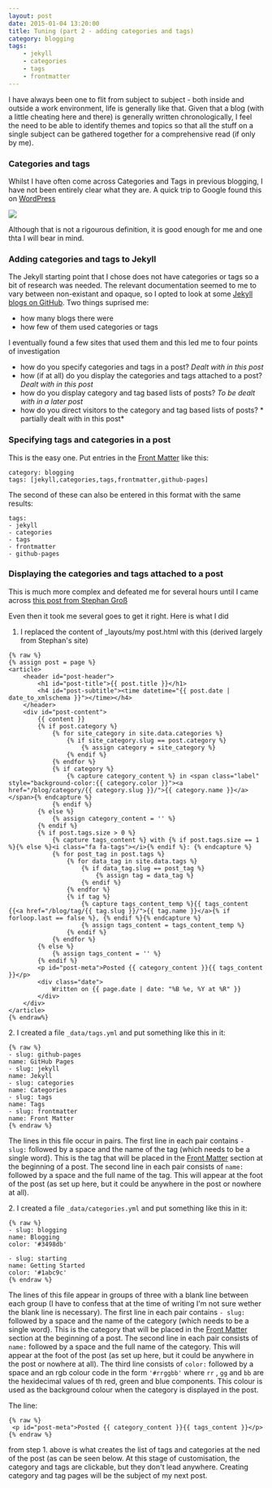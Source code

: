 ```yaml
---
layout: post
date: 2015-01-04 13:20:00
title: Tuning (part 2 - adding categories and tags)
category: blogging
tags: 
    - jekyll
    - categories
    - tags
    - frontmatter
---
```

I have always been one to flit from subject to subject - both inside and outside a work environment, life is generally like that. Given that a blog (with a little cheating here and there) is generally written chronologically, I feel the need to be able to identify themes and topics so that all the stuff on a single subject can be gathered together for a comprehensive read (if only by me).

### Categories and tags
Whilst I have often come across Categories and Tags in previous blogging, I have not been entirely clear what they are.  A quick trip to Google found this on [WordPress](http://en.support.wordpress.com/posts/categories-vs-tags/)

<img src='http://en.support.files.wordpress.com/2010/10/categories-versus-tags.png?w=460&h=189' />

Although that is not a rigourous definition, it is good enough for me and one thta I will bear in mind.

### Adding categories and tags to Jekyll
The Jekyll starting point that I chose does not have categories or tags so a bit of research was needed.  The relevant documentation seemed to me to vary between non-existant and opaque, so I opted to look at some [Jekyll blogs on GitHub](https://github.com/jekyll/jekyll/wiki/sites).   Two things suprised me:

- how many blogs there were
- how few of them used categories or tags

I eventually found a few sites that used them and this led me to four points of investigation

- how do you specify categories and tags in a post? *Dealt with in this post*
- how (if at all) do you display the categories and tags attached to a post?  *Dealt with in this post*
- how do you display category and tag based lists of posts? *To be dealt with in a later post*
- how do you direct visitors to the category and tag based lists of posts?  * partially dealt with in this post*

### Specifying tags and categories in a post
This is the easy one.  Put entries in the [Front Matter](http://jekyllrb.com/docs/frontmatter/) like this:
    
    category: blogging
    tags: [jekyll,categories,tags,frontmatter,github-pages]
    
The second of these can also be entered in this format with the same results:

    tags: 
    - jekyll
    - categories
    - tags
    - frontmatter
    - github-pages

### Displaying the categories and tags attached to a post
This is much more complex and defeated me for several hours until I came across [this post from Stephan Groß](http://www.minddust.com/post/tags-and-categories-on-github-pages/)

Even then it took me several goes to get it right.  Here is what I did

1. I replaced the content of _layouts/my post.html with this (derived largely from Stephan's site) 

<div></div>

    {% raw %}
    {% assign post = page %}
    <article>
        <header id="post-header">
            <h1 id="post-title">{{ post.title }}</h1>
            <h4 id="post-subtitle"><time datetime="{{ post.date | date_to_xmlschema }}"></time></h4> 
        </header>
        <div id="post-content">
            {{ content }}
            {% if post.category %}
                {% for site_category in site.data.categories %}
                    {% if site_category.slug == post.category %}
                        {% assign category = site_category %}
                    {% endif %}
                {% endfor %}
                {% if category %}
                    {% capture category_content %} in <span class="label" style="background-color:{{ category.color }}"><a href="/blog/category/{{ category.slug }}/">{{ category.name }}</a></span>{% endcapture %}
                {% endif %}
            {% else %}
                {% assign category_content = '' %}
            {% endif %}
            {% if post.tags.size > 0 %}
                {% capture tags_content %} with {% if post.tags.size == 1 %}{% else %}<i class="fa fa-tags"></i>{% endif %}: {% endcapture %}
                {% for post_tag in post.tags %}
                    {% for data_tag in site.data.tags %}
                        {% if data_tag.slug == post_tag %}
                            {% assign tag = data_tag %}
                        {% endif %}
                    {% endfor %}
                    {% if tag %}
                        {% capture tags_content_temp %}{{ tags_content {{<a href="/blog/tag/{{ tag.slug }}/">{{ tag.name }}</a>{% if forloop.last == false %}, {% endif %}{% endcapture %}
                        {% assign tags_content = tags_content_temp %}
                    {% endif %}
                {% endfor %}
            {% else %}
                {% assign tags_content = '' %}
            {% endif %}
            <p id="post-meta">Posted {{ category_content }}{{ tags_content }}</p>
            <div class="date">
                Written on {{ page.date | date: "%B %e, %Y at %R" }}
            </div>
        </div>
    </article>
    {% endraw%}

2&#x002e; I created a file `_data/tags.yml` and put something like this in it:

<div></div>

    {% raw %}
    - slug: github-pages
    name: GitHub Pages
    - slug: jekyll
    name: Jekyll
    - slug: categories
    name: Categories
    - slug: tags
    name: Tags
    - slug: frontmatter
    name: Front Matter 
    {% endraw %}

The lines in this file occur in pairs.  The first line in each pair contains `- slug:` followed by a space and the name of the tag (which needs to be a single word}.  This is the tag that will be placed in the [Front Matter](http://jekyllrb.com/docs/frontmatter/) section at the beginning of a post. The second line in each pair consists of `name:` followed by a space and the full name of the tag.  This will appear at the foot of the post (as set up here, but it could be anywhere in the post or nowhere at all).

2&#x002e; I created a file `_data/categories.yml` and put something like this in it:

<div></div>

    {% raw %}
    - slug: blogging
    name: Blogging
    color: '#3498db'
    
    - slug: starting
    name: Getting Started
    color: '#1abc9c'
    {% endraw %}
    
The lines of this file appear in groups of three with a blank line between each group (I have to confess that at the time of writing I'm not sure wether the blank line is necessary).  The first line in each pair contains `- slug:` followed by a space and the name of the category (which needs to be a single word}.   This is the category that will be placed in the [Front Matter](http://jekyllrb.com/docs/frontmatter/) section at the beginning of a post. The second line in each pair consists of `name:` followed by a space and the full name of the category.  This will appear at the foot of the post (as set up here, but it could be anywhere in the post or nowhere at all). The third line consists of `color:` followed by a space and an rgb colour code in the form `'#rrggbb'` where `rr` , `gg` and `bb` are the hexidecimal values of th red, green and blue components.  This colour is used as the background colour when the category is displayed in the post.

The line:
<div></div>

    {% raw %}
     <p id="post-meta">Posted {{ category_content }}{{ tags_content }}</p>
    {% endraw %}

from step 1. above is what creates the list of tags and categories at the ned of the post (as can be seen below.  At this stage of customisation, the category and tags are clickable, but they don't lead anywhere.  Creating category and tag pages will be the subject of my next post.
